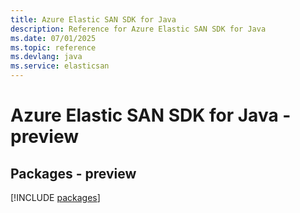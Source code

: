 ```yaml
---
title: Azure Elastic SAN SDK for Java
description: Reference for Azure Elastic SAN SDK for Java
ms.date: 07/01/2025
ms.topic: reference
ms.devlang: java
ms.service: elasticsan
---
```

# Azure Elastic SAN SDK for Java - preview
## Packages - preview
[!INCLUDE [packages](elastic-san-index.md)]